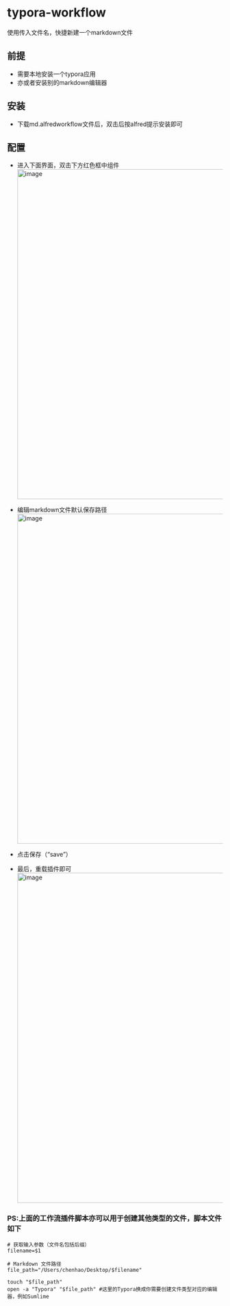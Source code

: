 # typora-workflow
使用传入文件名，快捷新建一个markdown文件
## 前提
+ 需要本地安装一个typora应用
+ 亦或者安装别的markdown编辑器
## 安装
+ 下载md.alfredworkflow文件后，双击后按alfred提示安装即可
## 配置
+ 进入下面界面，双击下方红色框中组件
  <img width="771" alt="image" src="https://github.com/CharlseChen/typora-workflow/assets/13670267/a1a90d52-8139-4c71-a11b-065052ebcaf8">

+ 编辑markdown文件默认保存路径
  <img width="771" alt="image" src="https://github.com/CharlseChen/typora-workflow/assets/13670267/a342c9ff-6221-461b-9d83-fc0be8ae7f00">
+ 点击保存（“save”）
+ 最后，重载插件即可
  <img width="771" alt="image" src="https://github.com/CharlseChen/typora-workflow/assets/13670267/03784fe2-3696-4012-9d45-7a3f9977a2b3">

### PS:上面的工作流插件脚本亦可以用于创建其他类型的文件，脚本文件如下
```
# 获取输入参数（文件名包括后缀）
filename=$1

# Markdown 文件路径
file_path="/Users/chenhao/Desktop/$filename"

touch "$file_path"
open -a "Typora" "$file_path" #这里的Typora换成你需要创建文件类型对应的编辑器，例如Sumlime
```
